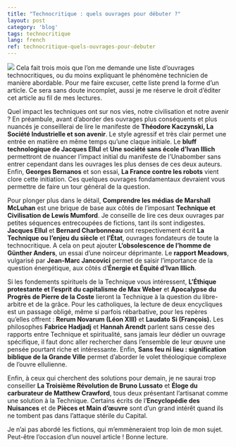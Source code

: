 ```yaml
---
title: "Technocritique : quels ouvrages pour débuter ?"
layout: post
category: 'blog'
tags: technocritique
lang: french
ref: technocritique-quels-ouvrages-pour-debuter
---
```


![](http://blog.enzosandre.fr/wp-content/uploads/2018/07/XVMc0167212-19a9-11e5-8467-f08c778c772f-805x453.jpg)
Cela fait trois mois que l’on me demande une liste d’ouvrages technocritiques, ou du moins expliquant le phénomène technicien de manière abordable. Pour me faire excuser, cette liste prend la forme d’un article. Ce sera sans doute incomplet, aussi je me réserve le droit d’éditer cet article au fil de mes lectures.

Quel impact les techniques ont sur nos vies, notre civilisation et notre avenir ? En préambule, avant d’aborder des ouvrages plus conséquents et plus nuancés je conseillerai de lire le manifeste de **Théodore Kaczynski, La Société Industrielle et son avenir**. Le style agressif et très clair permet une entrée en matière en même temps qu’une claque initiale. Le **bluff technologique de Jacques Ellul** et **Une société sans école d’Ivan Illich** permettront de nuancer l’impact initial du manifeste de l’Unabomber sans entrer cependant dans les ouvrages les plus denses de ces deux auteurs. Enfin, **Georges Bernanos** et son essai, **La France contre les robots** vient clore cette initiation. Ces quelques ouvrages fondamentaux devraient vous permettre de faire un tour général de la question.

Pour plonger plus dans le détail, **Comprendre les médias de Marshall McLuhan** est une brique de base aux côtés de l’imposant **Technique et Civilisation de Lewis Mumford**. Je conseille de lire ces deux ouvrages par petites séquences entrecoupées de fictions, tant ils sont indigestes. **Jacques Ellul** et **Bernard Charbonneau** ont respectivement écrit **La Technique ou l’enjeu du siècle** et **l’État**, ouvrages fondateurs de toute la technocritique. A cela on peut ajouter **L’obsolescence de l’homme de Günther Anders**, un essai d’une noirceur déprimante. Le **rapport Meadows**, vulgarisé par **Jean-Marc Jancovici** permet de saisir l’importance de la question énergétique, aux côtés d’**Énergie et Équité d’Ivan Illich**.

Si les fondements spirituels de la Technique vous intéressent, **L’Éthique protestante et l’esprit du capitalisme de Max Weber** et **Apocalypse du Progrès de Pierre de la Coste** lieront la Technique à la question du libre-arbitre et de la grâce. Pour les catholiques, la lecture de deux encycliques est un passage obligé, même si parfois rébarbative, pour les repères qu’elles offrent : **Rerum Novarum (Léon XIII)** et **Laudato Si (François).** Les philosophes **Fabrice Hadjadj** et **Hannah Arendt** parlent sans cesse des rapports entre Technique et spiritualité, sans jamais leur dédier un ouvrage spécifique, il faut donc aller rechercher dans l’ensemble de leur œuvre une pensée pourtant riche et intéressante. Enfin, **Sans feu ni lieu : signification biblique de la Grande Ville** permet d’aborder le volet théologique complexe de l’ouvre ellulienne.

Enfin, à ceux qui cherchent des solutions pour demain, je ne saurai trop conseiller **La Troisième Révolution de Bruno Lussato** et **Éloge du carburateur de Matthew Crawford**, tous deux présentant l’artisanat comme une solution à la Technique. Certains écrits de l’**Encyclopédie des Nuisances** et de **Pièces et Main d’œuvre** sont d’un grand intérêt quand ils ne tombent pas dans l’attaque stérile du Capital.

Je n’ai pas abordé les fictions, qui m’emmèneraient trop loin de mon sujet. Peut-être l’occasion d’un nouvel article ! Bonne lecture.